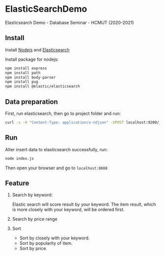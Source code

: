 # ElasticSearchDemo
Elasticsearch Demo - Database Seminar - HCMUT (2020-2021)

## Install

Install [Nodejs](https://nodejs.org/en/download/) and [Elasticsearch](https://www.elastic.co/downloads/elasticsearch)

Install package for nodejs:
```bash
npm install express
npm install path
npm install body-parser
npm install pug
npm install @elastic/elasticsearch
```
## Data preparation

First, run elasticsearch, then go to project folder and run:
```bash
curl -s -H "Content-Type: application/x-ndjson" -XPOST localhost:9200/_bulk?pretty --data-binary "@data.json"
```
## Run
Alter insert data to elasticsearch successfully, run:
```bash
node index.js
```
Then open your browser and go to `localhost:8888`

## Feature

1. Search by keyword:

    Elastic search will score result by your keyword. The item result, which is more closely with your keyword, will be ordered first.
2. Search by price range
3. Sort
    - Sort by closely with your keyword.
    - Sort by popularity of item.
    - Sort by price.